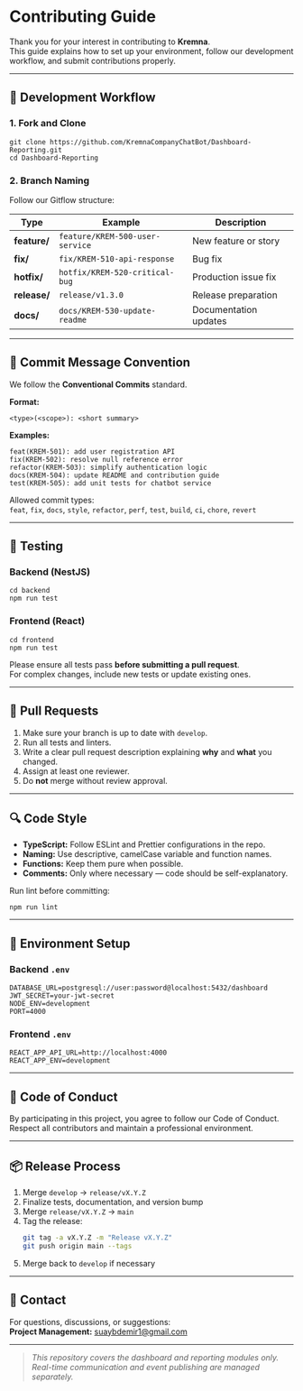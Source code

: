 # Contributing Guide

Thank you for your interest in contributing to **Kremna**.  
This guide explains how to set up your environment, follow our development workflow, and submit contributions properly.

---

## 🧩 Development Workflow

### 1. Fork and Clone
```
git clone https://github.com/KremnaCompanyChatBot/Dashboard-Reporting.git
cd Dashboard-Reporting
```

### 2. Branch Naming
Follow our Gitflow structure:

| Type | Example | Description |
|------|----------|-------------|
| **feature/** | `feature/KREM-500-user-service` | New feature or story |
| **fix/** | `fix/KREM-510-api-response` | Bug fix |
| **hotfix/** | `hotfix/KREM-520-critical-bug` | Production issue fix |
| **release/** | `release/v1.3.0` | Release preparation |
| **docs/** | `docs/KREM-530-update-readme` | Documentation updates |

---

## 🧠 Commit Message Convention

We follow the **Conventional Commits** standard.

**Format:**
```
<type>(<scope>): <short summary>
```

**Examples:**
```
feat(KREM-501): add user registration API
fix(KREM-502): resolve null reference error
refactor(KREM-503): simplify authentication logic
docs(KREM-504): update README and contribution guide
test(KREM-505): add unit tests for chatbot service
```

Allowed commit types:  
`feat`, `fix`, `docs`, `style`, `refactor`, `perf`, `test`, `build`, `ci`, `chore`, `revert`

---

## 🧪 Testing

### Backend (NestJS)
```
cd backend
npm run test
```

### Frontend (React)
```
cd frontend
npm run test
```

Please ensure all tests pass **before submitting a pull request**.  
For complex changes, include new tests or update existing ones.

---

## 🚀 Pull Requests

1. Make sure your branch is up to date with `develop`.
2. Run all tests and linters.
3. Write a clear pull request description explaining **why** and **what** you changed.
4. Assign at least one reviewer.
5. Do **not** merge without review approval.

---

## 🔍 Code Style

- **TypeScript:** Follow ESLint and Prettier configurations in the repo.  
- **Naming:** Use descriptive, camelCase variable and function names.  
- **Functions:** Keep them pure when possible.  
- **Comments:** Only where necessary — code should be self-explanatory.

Run lint before committing:
```
npm run lint
```

---

## 🧱 Environment Setup

### Backend `.env`
```
DATABASE_URL=postgresql://user:password@localhost:5432/dashboard
JWT_SECRET=your-jwt-secret
NODE_ENV=development
PORT=4000
```

### Frontend `.env`
```
REACT_APP_API_URL=http://localhost:4000
REACT_APP_ENV=development
```

---

## 🧾 Code of Conduct
By participating in this project, you agree to follow our Code of Conduct.  
Respect all contributors and maintain a professional environment.

---

## 📦 Release Process

1. Merge `develop` → `release/vX.Y.Z`
2. Finalize tests, documentation, and version bump
3. Merge `release/vX.Y.Z` → `main`
4. Tag the release:
   ```bash
   git tag -a vX.Y.Z -m "Release vX.Y.Z"
   git push origin main --tags
   ```
5. Merge back to `develop` if necessary

---

## 💬 Contact

For questions, discussions, or suggestions:  
**Project Management:** suaybdemir1@gmail.com

---

> _This repository covers the dashboard and reporting modules only.  
> Real-time communication and event publishing are managed separately._
